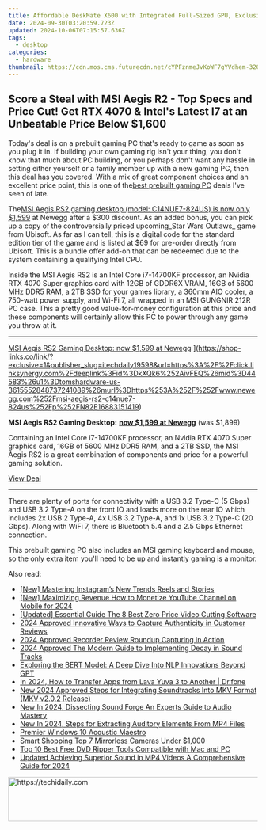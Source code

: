 ```yaml
---
title: Affordable DeskMate X600 with Integrated Full-Sized GPU, Exclusive to Chinese Market at $193 Price Tag
date: 2024-09-30T03:20:59.723Z
updated: 2024-10-06T07:15:57.636Z
tags:
  - desktop
categories:
  - hardware
thumbnail: https://cdn.mos.cms.futurecdn.net/cYPFznmeJvKoWF7gYVdhem-320-80.jpg
---
```


## Score a Steal with MSI Aegis R2 - Top Specs and Price Cut! Get RTX 4070 & Intel's Latest I7 at an Unbeatable Price Below $1,600

Today's deal is on a prebuilt gaming PC that's ready to game as soon as you plug it in. If building your own gaming rig isn't your thing, you don't know that much about PC building, or you perhaps don't want any hassle in setting either yourself or a family member up with a new gaming PC, then this deal has you covered. With a mix of great component choices and an excellent price point, this is one of the[best prebuilt gaming PC](https://www.tomshardware.com/best-picks/best-gaming-pcs) deals I've seen of late.

 The[MSI Aegis RS2 gaming desktop (model: C14NUE7-824US) is now only $1,599](https://click.linksynergy.com/deeplink?id=kXQk6%2AivFEQ&mid=44583&u1=tomshardware-us-7104703477153757966&murl=https%3A%2F%2Fwww.newegg.com%2Fmsi-aegis-rs2-c14nue7-824us%2Fp%2FN82E16883151419) at Newegg after a $300 discount. As an added bonus, you can pick up a copy of the controversially priced upcoming_Star Wars Outlaws_ game from Ubisoft. As far as I can tell, this is a digital code for the standard edition tier of the game and is listed at $69 for pre-order directly from Ubisoft. This is a bundle offer add-on that can be redeemed due to the system containing a qualifying Intel CPU.

 Inside the MSI Aegis RS2 is an Intel Core i7-14700KF processor, an Nvidia RTX 4070 Super graphics card with 12GB of GDDR6X VRAM, 16GB of 5600 MHz DDR5 RAM, a 2TB SSD for your games library, a 360mm AIO cooler, a 750-watt power supply, and Wi-Fi 7, all wrapped in an MSI GUNGNIR 212R PC case. This a pretty good value-for-money configuration at this price and these components will certainly allow this PC to power through any game you throw at it.

---

[MSI Aegis RS2 Gaming Desktop: now $1,599 at Newegg](https://cdn.mos.cms.futurecdn.net/Jd4r3KtmnuLweM79XefUQL-200-100.png "MSI Aegis RS2 Gaming Desktop: now $1,599 at Newegg") ](https://shop-links.co/link/?exclusive=1&publisher_slug=itechdaily19598&url=https%3A%2F%2Fclick.linksynergy.com%2Fdeeplink%3Fid%3DkXQk6%252AivFEQ%26mid%3D44583%26u1%3Dtomshardware-us-3615552848737241089%26murl%3Dhttps%253A%252F%252Fwww.newegg.com%252Fmsi-aegis-rs2-c14nue7-824us%252Fp%252FN82E16883151419)

**MSI Aegis RS2 Gaming Desktop:** [**now $1,599 at Newegg**](https://shop-links.co/link/?exclusive=1&publisher_slug=itechdaily19598&url=https%3A%2F%2Fclick.linksynergy.com%2Fdeeplink%3Fid%3DkXQk6%252AivFEQ%26mid%3D44583%26u1%3Dtomshardware-us-2708999796011463576%26murl%3Dhttps%253A%252F%252Fwww.newegg.com%252Fmsi-aegis-rs2-c14nue7-824us%252Fp%252FN82E16883151419) (was $1,899)  
  
 Containing an Intel Core i7-14700KF processor, an Nvidia RTX 4070 Super graphics card, 16GB of 5600 MHz DDR5 RAM, and a 2TB SSD, the MSI Aegis RS2 is a great combination of components and price for a powerful gaming solution.

[View Deal](https://shop-links.co/link/?exclusive=1&publisher_slug=itechdaily19598&url=https%3A%2F%2Fclick.linksynergy.com%2Fdeeplink%3Fid%3DkXQk6%252AivFEQ%26mid%3D44583%26u1%3Dtomshardware-us-3615552848737241089%26murl%3Dhttps%253A%252F%252Fwww.newegg.com%252Fmsi-aegis-rs2-c14nue7-824us%252Fp%252FN82E16883151419)

---

 There are plenty of ports for connectivity with a USB 3.2 Type-C (5 Gbps) and USB 3.2 Type-A on the front IO and loads more on the rear IO which includes 2x USB 2 Type-A, 4x USB 3.2 Type-A, and 1x USB 3.2 Type-C (20 Gbps). Along with WiFi 7, there is Bluetooth 5.4 and a 2.5 Gbps Ethernet connection.

 This prebuilt gaming PC also includes an MSI gaming keyboard and mouse, so the only extra item you'll need to be up and instantly gaming is a monitor.

<ins class="adsbygoogle"
     style="display:block"
     data-ad-format="autorelaxed"
     data-ad-client="ca-pub-7571918770474297"
     data-ad-slot="1223367746"></ins>

<ins class="adsbygoogle"
     style="display:block"
     data-ad-client="ca-pub-7571918770474297"
     data-ad-slot="8358498916"
     data-ad-format="auto"
     data-full-width-responsive="true"></ins>

<span class="atpl-alsoreadstyle">Also read:</span>
<div><ul>
<li><a href="https://instagram-clips.techidaily.com/new-mastering-instagrams-new-trends-reels-and-stories/"><u>[New] Mastering Instagram’s New Trends Reels and Stories</u></a></li>
<li><a href="https://eaxpv-info.techidaily.com/new-maximizing-revenue-how-to-monetize-youtube-channel-on-mobile-for-2024/"><u>[New] Maximizing Revenue How to Monetize YouTube Channel on Mobile for 2024</u></a></li>
<li><a href="https://youtube-sure.techidaily.com/ed-essential-guide-the-8-best-zero-price-video-cutting-software/"><u>[Updated] Essential Guide The 8 Best Zero Price Video Cutting Software</u></a></li>
<li><a href="https://extra-skills.techidaily.com/2024-approved-innovative-ways-to-capture-authenticity-in-customer-reviews/"><u>2024 Approved Innovative Ways to Capture Authenticity in Customer Reviews</u></a></li>
<li><a href="https://screen-video-capture.techidaily.com/2024-approved-recorder-review-roundup-capturing-in-action/"><u>2024 Approved Recorder Review Roundup Capturing in Action</u></a></li>
<li><a href="https://audio-editing.techidaily.com/2024-approved-the-modern-guide-to-implementing-decay-in-sound-tracks/"><u>2024 Approved The Modern Guide to Implementing Decay in Sound Tracks</u></a></li>
<li><a href="https://tech-hub.techidaily.com/exploring-the-bert-model-a-deep-dive-into-nlp-innovations-beyond-gpt/"><u>Exploring the BERT Model: A Deep Dive Into NLP Innovations Beyond GPT</u></a></li>
<li><a href="https://android-transfer.techidaily.com/in-2024-how-to-transfer-apps-from-lava-yuva-3-to-another-drfone-by-drfone-transfer-from-android-transfer-from-android/"><u>In 2024, How to Transfer Apps from Lava Yuva 3 to Another | Dr.fone</u></a></li>
<li><a href="https://audio-editing.techidaily.com/new-2024-approved-steps-for-integrating-soundtracks-into-mkv-format-mkv-v202-release/"><u>New 2024 Approved Steps for Integrating Soundtracks Into MKV Format (MKV v2.0.2 Release)</u></a></li>
<li><a href="https://audio-editing.techidaily.com/new-in-2024-dissecting-sound-forge-an-experts-guide-to-audio-mastery/"><u>New In 2024, Dissecting Sound Forge An Experts Guide to Audio Mastery</u></a></li>
<li><a href="https://audio-editing.techidaily.com/new-in-2024-steps-for-extracting-auditory-elements-from-mp4-files/"><u>New In 2024, Steps for Extracting Auditory Elements From MP4 Files</u></a></li>
<li><a href="https://audio-editing.techidaily.com/premier-windows-10-acoustic-maestro/"><u>Premier Windows 10 Acoustic Maestro</u></a></li>
<li><a href="https://extra-hints.techidaily.com/smart-shopping-top-7-mirrorless-cameras-under-1000/"><u>Smart Shopping Top 7 Mirrorless Cameras Under $1,000</u></a></li>
<li><a href="https://some-guidance.techidaily.com/top-10-best-free-dvd-ripper-tools-compatible-with-mac-and-pc/"><u>Top 10 Best Free DVD Ripper Tools Compatible with Mac and PC</u></a></li>
<li><a href="https://audio-editing.techidaily.com/updated-achieving-superior-sound-in-mp4-videos-a-comprehensive-guide-for-2024/"><u>Updated Achieving Superior Sound in MP4 Videos A Comprehensive Guide for 2024</u></a></li>
</ul></div>

<!-- affiliate ads begin -->
<a href="https://dhgate.sjv.io/c/5597632/1186802/12108" target="_top" id="1186802">
  <img src="//a.impactradius-go.com/display-ad/12108-1186802" border="0" alt="https://techidaily.com" width="728" height="90"/>
</a>
<img height="0" width="0" src="https://dhgate.sjv.io/i/5597632/1186802/12108" style="position:absolute;visibility:hidden;" border="0" />
<!-- affiliate ads end -->


